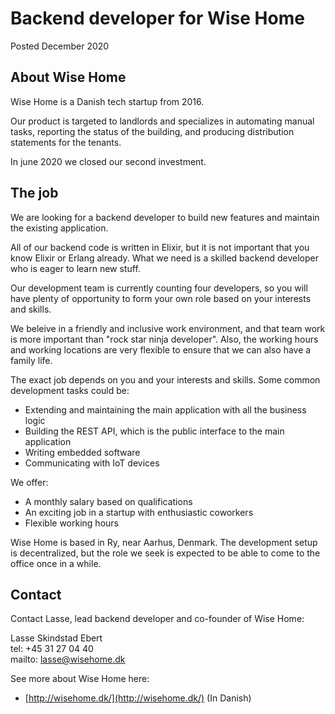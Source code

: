 # Backend developer for Wise Home

Posted December 2020

## About Wise Home

Wise Home is a Danish tech startup from 2016.

Our product is targeted to landlords and specializes in automating manual tasks, reporting the status of the building,
and producing distribution statements for the tenants.

In june 2020 we closed our second investment.

## The job

We are looking for a backend developer to build new features and maintain the existing application.

All of our backend code is written in Elixir, but it is not important that you know Elixir or Erlang already. What we
need is a skilled backend developer who is eager to learn new stuff.

Our development team is currently counting four developers, so you will have plenty of opportunity to form your own
role based on your interests and skills.

We beleive in a friendly and inclusive work environment, and that team work is more important than "rock star ninja
developer". Also, the working hours and working locations are very flexible to ensure that we can also have a family
life.

The exact job depends on you and your interests and skills. Some common development tasks could be:

* Extending and maintaining the main application with all the business logic
* Building the REST API, which is the public interface to the main application
* Writing embedded software
* Communicating with IoT devices

We offer:

* A monthly salary based on qualifications
* An exciting job in a startup with enthusiastic coworkers
* Flexible working hours

Wise Home is based in Ry, near Aarhus, Denmark. The development setup is decentralized, but the role we seek is
expected to be able to come to the office once in a while.

## Contact

Contact Lasse, lead backend developer and co-founder of Wise Home:

Lasse Skindstad Ebert  
tel: +45 31 27 04 40  
mailto: lasse@wisehome.dk

See more about Wise Home here:

* [http://wisehome.dk/](http://wisehome.dk/) (In Danish)
